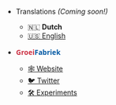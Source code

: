 <!-- _navbar.md -->

* Translations *(Coming soon!)*
  <!-- * [🇳🇱 Dutch](/nl/) -->
  * 🇳🇱 **Dutch**
  * [🇺🇸 English](/)

* <span style="font-family: 'Open Sans'; color:#cc3144;"><strong>Groei</strong></span><span style="font-family: 'Open Sans'; color:#0058a3;"><strong>Fabriek</strong></span>

  * [🕸 Website](https://groeifabriek.com/)
  * [🐦 Twitter](https://twitter.com/GroeiFabriek1)
  * [🛠 Experiments](https://groeifabriek.com/#experiments)